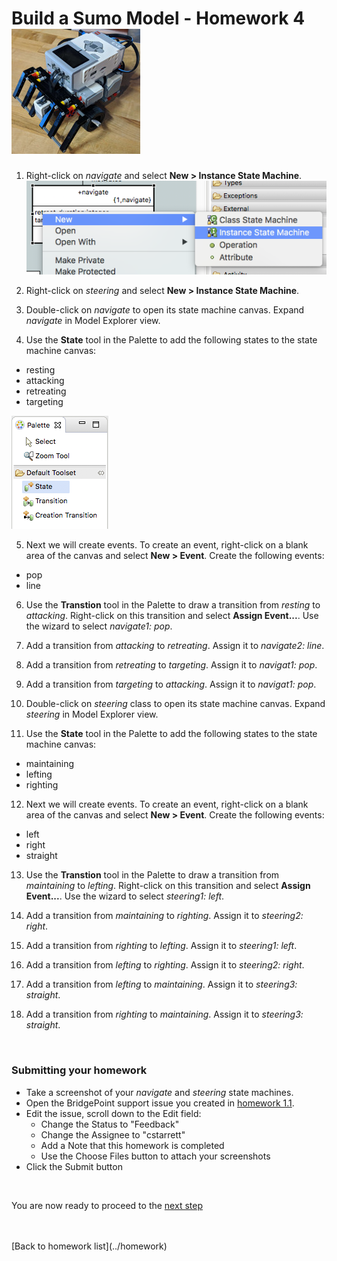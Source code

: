 # Build a Sumo Model - Homework 4  ![robot](../img/sumo_robot.jpg)  

1) Right-click on *navigate* and select **New > Instance State Machine**.   
![screen](../img/sumo_hw_4.1.png)  

2) Right-click on *steering* and select **New > Instance State Machine**.   

3) Double-click on *navigate* to open its state machine canvas. Expand
*navigate* in Model Explorer view.   

4) Use the **State** tool in the Palette to add the following states to the 
state machine canvas:
  * resting
  * attacking
  * retreating
  * targeting   

![screen](../img/sumo_hw_4.2.png)  

5) Next we will create events.  To create an event, right-click on a blank
area of the canvas and select **New > Event**.  Create the following events:
  * pop
  * line

6) Use the **Transtion** tool in the Palette to draw a transition from *resting* 
to *attacking*.  Right-click on this transition and select **Assign Event...**. Use 
the wizard to select *navigate1: pop*.   

7) Add a transition from *attacking* to *retreating*.  Assign it to *navigate2: line*.  
  
8) Add a transition from *retreating* to *targeting*.  Assign it to *navigat1: pop*.  
  
9) Add a transition from *targeting* to *attacking*.  Assign it to *navigat1: pop*.  
  
10) Double-click on *steering* class to open its state machine canvas. Expand
*steering* in Model Explorer view.   

11) Use the **State** tool in the Palette to add the following states to the 
state machine canvas:
  * maintaining
  * lefting
  * righting  

12) Next we will create events.  To create an event, right-click on a blank
area of the canvas and select **New > Event**.  Create the following events:
  * left
  * right
  * straight

13) Use the **Transtion** tool in the Palette to draw a transition from *maintaining* 
to *lefting*.  Right-click on this transition and select **Assign Event...**. Use 
the wizard to select *steering1: left*.   

14) Add a transition from *maintaining* to *righting*.  Assign it to *steering2: right*.  
  
15) Add a transition from *righting* to *lefting*.  Assign it to *steering1: left*.  
  
16) Add a transition from *lefting* to *righting*.  Assign it to *steering2: right*.  
  
17) Add a transition from *lefting* to *maintaining*.  Assign it to *steering3: straight*.  
  
18) Add a transition from *righting* to *maintaining*.  Assign it to *steering3: straight*.   
 
<br/>

### Submitting your homework
* Take a screenshot of your *navigate* and *steering* state machines.   
* Open the BridgePoint support issue you created in [homework 1.1](1.1.html). 
* Edit the issue, scroll down to the Edit field:  
  * Change the Status to "Feedback"  
  * Change the Assignee to "cstarrett"  
  * Add a Note that this homework is completed 
  * Use the Choose Files button to attach your screenshots    
* Click the Submit button  


<br/>

You are now ready to proceed to the [next step](./sumo_create5.html)

<br/>
<br/>
[Back to homework list](../homework)  
